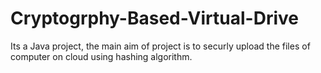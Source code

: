 # Cryptogrphy-Based-Virtual-Drive
Its a Java project, the main aim of project is to securly upload the files of computer on cloud using hashing algorithm.

